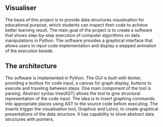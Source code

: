 ## Visualiser
The basis of this project is to provide data structures visualisation for educational purpose, which students can inspect their code to achieve better learning result.  The main goal of the project is to create a software that shows step-by-step execution of computer algorithms on data manipulations in Python.  The software provides a graphical interface that allows users to input code implementation and display a stepped animation of the execution beside.

## The architecture
The software is implemented in Python.  The GUI is built with tkinter, providing a textbox for code input, a canvas for graph display, buttons to execute and traveling between steps.  One main component of the tool is parsing.  Abstract syntax tree(AST) allows the tool to give structural representation of the code input.  The idea is to insert graphing commands into appropriate places using AST to the source code before executing.  The inserts trigger the visualisation tool, Graphviz and Lolviz, to create graphical presentations of the data structure.  It has capability to show abstract data structures with pointers.